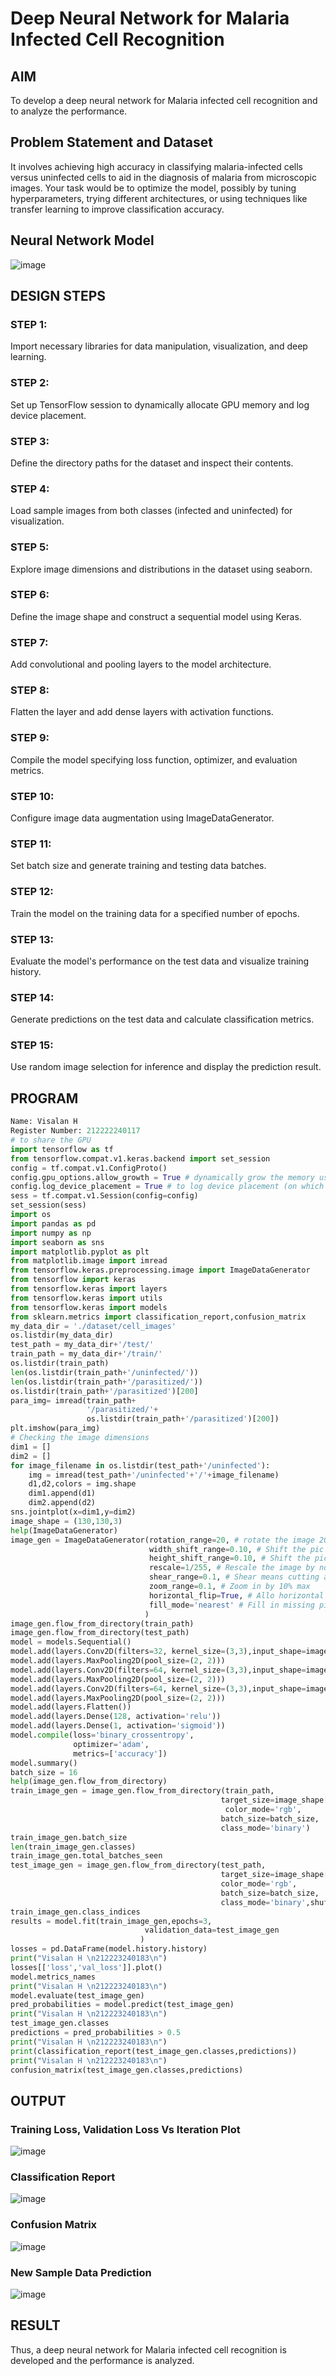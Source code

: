 # Deep Neural Network for Malaria Infected Cell Recognition

## AIM

To develop a deep neural network for Malaria infected cell recognition and to analyze the performance.

## Problem Statement and Dataset
It involves achieving high accuracy in classifying malaria-infected cells versus uninfected cells to aid in the diagnosis of malaria from microscopic images. Your task would be to optimize the model, possibly by tuning hyperparameters, trying different architectures, or using techniques like transfer learning to improve classification accuracy.
## Neural Network Model
![image](https://github.com/Visalan-H/malaria-cell-recognition/assets/152077751/3c0d3b6d-6f8a-4e7b-9271-dccdb6a778a7)
## DESIGN STEPS
### STEP 1:
Import necessary libraries for data manipulation, visualization, and deep learning.
### STEP 2:
Set up TensorFlow session to dynamically allocate GPU memory and log device placement.
### STEP 3:
Define the directory paths for the dataset and inspect their contents.
### STEP 4:
Load sample images from both classes (infected and uninfected) for visualization.
### STEP 5:
Explore image dimensions and distributions in the dataset using seaborn.
### STEP 6:
Define the image shape and construct a sequential model using Keras.
### STEP 7:
Add convolutional and pooling layers to the model architecture.
### STEP 8:
Flatten the layer and add dense layers with activation functions.
### STEP 9:
Compile the model specifying loss function, optimizer, and evaluation metrics.
### STEP 10:
Configure image data augmentation using ImageDataGenerator.
### STEP 11:
Set batch size and generate training and testing data batches.
### STEP 12:
Train the model on the training data for a specified number of epochs.
### STEP 13:
Evaluate the model's performance on the test data and visualize training history.
### STEP 14:
Generate predictions on the test data and calculate classification metrics.
### STEP 15:
Use random image selection for inference and display the prediction result.
## PROGRAM
```python
Name: Visalan H 
Register Number: 212222240117
# to share the GPU
import tensorflow as tf
from tensorflow.compat.v1.keras.backend import set_session
config = tf.compat.v1.ConfigProto()
config.gpu_options.allow_growth = True # dynamically grow the memory used on the GPU
config.log_device_placement = True # to log device placement (on which device the operation ran)
sess = tf.compat.v1.Session(config=config)
set_session(sess)
import os
import pandas as pd
import numpy as np
import seaborn as sns
import matplotlib.pyplot as plt
from matplotlib.image import imread
from tensorflow.keras.preprocessing.image import ImageDataGenerator
from tensorflow import keras
from tensorflow.keras import layers
from tensorflow.keras import utils
from tensorflow.keras import models
from sklearn.metrics import classification_report,confusion_matrix
my_data_dir = './dataset/cell_images'
os.listdir(my_data_dir)
test_path = my_data_dir+'/test/'
train_path = my_data_dir+'/train/'
os.listdir(train_path)
len(os.listdir(train_path+'/uninfected/'))
len(os.listdir(train_path+'/parasitized/'))
os.listdir(train_path+'/parasitized')[200]
para_img= imread(train_path+
                 '/parasitized/'+
                 os.listdir(train_path+'/parasitized')[200])
plt.imshow(para_img)
# Checking the image dimensions
dim1 = []
dim2 = []
for image_filename in os.listdir(test_path+'/uninfected'):
    img = imread(test_path+'/uninfected'+'/'+image_filename)
    d1,d2,colors = img.shape
    dim1.append(d1)
    dim2.append(d2)
sns.jointplot(x=dim1,y=dim2)
image_shape = (130,130,3)
help(ImageDataGenerator)
image_gen = ImageDataGenerator(rotation_range=20, # rotate the image 20 degrees
                               width_shift_range=0.10, # Shift the pic width by a max of 5%
                               height_shift_range=0.10, # Shift the pic height by a max of 5%
                               rescale=1/255, # Rescale the image by normalzing it.
                               shear_range=0.1, # Shear means cutting away part of the image (max 10%)
                               zoom_range=0.1, # Zoom in by 10% max
                               horizontal_flip=True, # Allo horizontal flipping
                               fill_mode='nearest' # Fill in missing pixels with the nearest filled value
                              )
image_gen.flow_from_directory(train_path)
image_gen.flow_from_directory(test_path)
model = models.Sequential()
model.add(layers.Conv2D(filters=32, kernel_size=(3,3),input_shape=image_shape, activation='relu'))
model.add(layers.MaxPooling2D(pool_size=(2, 2)))
model.add(layers.Conv2D(filters=64, kernel_size=(3,3),input_shape=image_shape, activation='relu'))
model.add(layers.MaxPooling2D(pool_size=(2, 2)))
model.add(layers.Conv2D(filters=64, kernel_size=(3,3),input_shape=image_shape, activation='relu'))
model.add(layers.MaxPooling2D(pool_size=(2, 2)))
model.add(layers.Flatten())
model.add(layers.Dense(128, activation='relu'))
model.add(layers.Dense(1, activation='sigmoid'))
model.compile(loss='binary_crossentropy',
              optimizer='adam',
              metrics=['accuracy'])
model.summary()
batch_size = 16
help(image_gen.flow_from_directory)
train_image_gen = image_gen.flow_from_directory(train_path,
                                               target_size=image_shape[:2],
                                                color_mode='rgb',
                                               batch_size=batch_size,
                                               class_mode='binary')
train_image_gen.batch_size
len(train_image_gen.classes)
train_image_gen.total_batches_seen
test_image_gen = image_gen.flow_from_directory(test_path,
                                               target_size=image_shape[:2],
                                               color_mode='rgb',
                                               batch_size=batch_size,
                                               class_mode='binary',shuffle=False)
train_image_gen.class_indices
results = model.fit(train_image_gen,epochs=3,
                              validation_data=test_image_gen
                             )
losses = pd.DataFrame(model.history.history)
print("Visalan H \n212223240183\n")
losses[['loss','val_loss']].plot()
model.metrics_names
print("Visalan H \n212223240183\n")
model.evaluate(test_image_gen)
pred_probabilities = model.predict(test_image_gen)
print("Visalan H \n212223240183\n")
test_image_gen.classes
predictions = pred_probabilities > 0.5
print("Visalan H \n212223240183\n")
print(classification_report(test_image_gen.classes,predictions))
print("Visalan H \n212223240183\n")
confusion_matrix(test_image_gen.classes,predictions)
```

## OUTPUT
### Training Loss, Validation Loss Vs Iteration Plot
![image](https://github.com/Visalan-H/malaria-cell-recognition/assets/152077751/24bb50da-7112-40c0-b19e-94f162b534f7)
### Classification Report
![image](https://github.com/Visalan-H/malaria-cell-recognition/assets/152077751/e05f189c-0b68-471a-92a9-14997349b997)
### Confusion Matrix
![image](https://github.com/Visalan-H/malaria-cell-recognition/assets/152077751/c9ccb21c-67d6-4cf8-91e0-07d3191e03e8)
### New Sample Data Prediction
![image](https://github.com/Visalan-H/malaria-cell-recognition/assets/152077751/5218367a-3539-40b6-9482-a58ece58b8b4)
## RESULT
Thus, a deep neural network for Malaria infected cell recognition is developed and the performance is analyzed.
